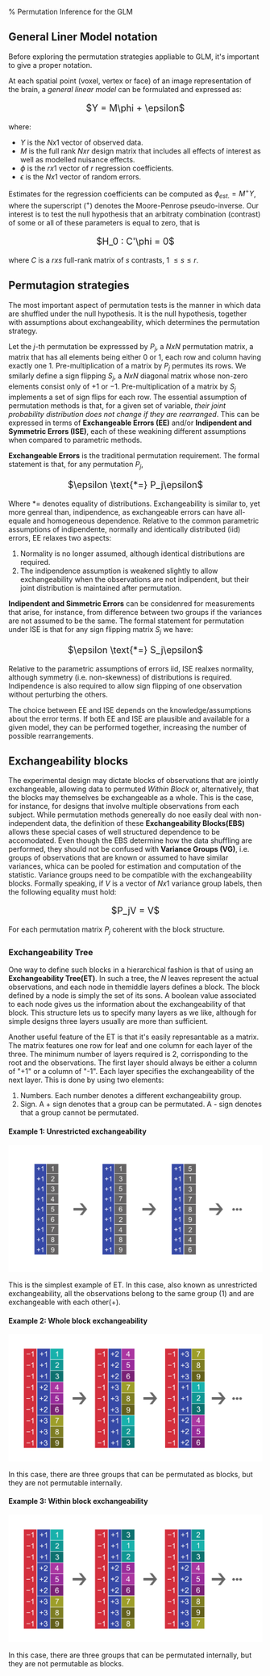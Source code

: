 % Permutation Inference for the GLM
## General Liner Model notation ##


Before exploring the permutation strategies appliable to GLM, it's important to give a proper notation.

At each spatial point (voxel, vertex or face) of an image representation of the brain, a *general linear model* can be formulated and expressed as:

<p style="text-align: center; font-size: large;">
$Y = M\phi + \epsilon$
</p>

where:

- $Y$ is the $N x 1$ vector of observed data.
- $M$ is the full rank $N x r$ design matrix that includes all effects of interest as well as modelled nuisance effects.
- $\phi$ is the $r x 1$ vector of $r$ regression coefficients.
- $\epsilon$ is the $N x 1$ vector of random errors.

Estimates for the regression coefficients can be computed as $\phi_{est.} = M^+Y$, where the superscript ($^+$) denotes the Moore-Penrose pseudo-inverse. Our interest is to test the null hypothesis that an arbitraty combination (contrast) of some or all of these parameters is equal to zero, that is


<p style="text-align: center; font-size: large;">
$H_0 : C'\phi = 0$
</p>

where $C$ is a $r x s$ full-rank matrix of $s$ contrasts, 1 $\leq s \leq r$.

## Permutagion strategies ##

The most important aspect of permutation tests is the manner in which data are shuffled under the null hypothesis. It is the null hypothesis, together with assumptions about exchangeability, which determines the permutation strategy.

Let the $j$-th permutation be expresssed by $P_j$, a $NxN$ permutation matrix, a matrix that has all elements being either 0 or 1, each row and column having exactly one 1. Pre-multiplication of a matrix by $P_j$ permutes its rows. We smilarly define a sign flipping $S_j$, a $NxN$ diagonal matrix whose non-zero elements consist only of $+1$ or $-1$. Pre-multiplication of a matrix by $S_j$ implements a set of sign flips for each row.  The essential assumption of permutation methods is that, for a given set of variable, *their joint probability distribution does not change if they are rearranged*. This can be expressed in terms of **Exchangeable Errors (EE)** and/or **Indipendent and Symmetric Errors (ISE)**, each of these weakining different assumptions when compared to parametric methods.

**Exchangeable Errors** is the traditional permutation requirement. The formal statement is that, for any permutation $P_j$, 

<p style="text-align: center; font-size: large;">
$\epsilon \text{*=} P_j\epsilon$
</p>

Where $\text{*=}$ denotes equality of distributions. Exchangeability is similar to, yet more genreal than, indipendence, as exchangeable errors can have all-equale and homogeneous dependence. Relative to the common parametric assumptions of indipendente, normally and identically distributed (iid) errors, EE relaxes two aspects:

1. Normality is no longer assumed, although identical distributions are required.
2. The indipendence assumption is weakened slightly to allow exchangeability when the observations are not indipendent, but their joint distribution is maintained after permutation.

**Indipendent and Simmetric Errors** can be considenred for measurements that arise, for instance, from difference between two groups if the variances are not assumed to be the same. The formal statement for permutation under ISE is that for any sign flipping matrix $S_j$ we have:

<p style="text-align: center; font-size: large;">
$\epsilon \text{*=} S_j\epsilon$
</p>

Relative to the parametric assumptions of errors iid, ISE realxes normality, although symmetry (i.e. non-skewness) of distributions is required. Indipendence is also required to allow sign flipping of one observation without perturbing the others.

The choice between EE and ISE depends on the knowledge/assumptions about the error terms. If both EE and ISE are plausible and available for a given model, they can be performed together, increasing the number of possible rearrangements.

## Exchangeability blocks ##
The experimental design may dictate blocks of observations that are jointly exchangeable, allowing data to permuted *Within Block* or, alternatively, that the blocks may themselves be exchangeable as a whole. This is the case, for instance, for designs that involve multiple observations from each subject. While permutation methods genereally do noe easily deal with non-independent data, the definition of these **Exchangeability Blocks(EBS)** allows these special cases of well structured dependence to be accomodated. Even though the EBS determine how the data shuffling are performed, they should not be confused with **Variance Groups (VG)**, i.e. groups of observations that are known or assumed to have similar variances, whica can be pooled for estimation and computation of the statistic. Variance groups need to be compatible with the exchangeability blocks. Formally speaking, if $V$ is a vector of $Nx1$ variance group labels, then the following equality must hold:

<p style="text-align: center; font-size: large;">
$P_jV = V$
</p>

For each permutation matrix $P_j$ coherent with the block structure.

### Exchangeability Tree ###

One way to define such blocks in a hierarchical fashion is that of using an **Exchangeability Tree(ET)**. In such a tree, the $N$ leaves represent the actual observations, and each node in themiddle layers defines a block. The block defined by a node is simply the set of its sons. A boolean value associated to each node gives us the information about the exchangeability of that block. This structure lets us to specify many layers as we like, although for simple designs three layers usually are more than sufficient. 

Another useful feature of the ET is that it's easily represantable as a matrix. The matrix features one row for leaf and one column for each layer of the three. The minimum number of layers required is 2, corrisponding to the root and the observations. The first layer should always be either a column of "+1" or a column of "-1". Each layer specifies the exchangeability of the next layer. This is done by using two elements:

1. Numbers. Each number denotes a different exchangeability group.
2. Sign. A + sign denotes that a group can be permutated. A - sign denotes that a group cannot be permutated.

#### Example 1: Unrestricted exchangeability ####

![](images/gui/exchangeabilitytree1.jpg)

This is the simplest example of ET. In this case, also known as unrestricted exchangeability, all the observations belong to the same group (1) and are exchangeable with each other(+).

#### Example 2: Whole block exchangeability ####

![](images/gui/exchangeabilitytree3.jpg)

In this case, there are three groups that can be permutated as blocks, but they are not permutable internally.

#### Example 3: Within block exchangeability ####

![](images/gui/exchangeabilitytree2.jpg)

In this case, there are three groups that can be permutated internally, but they are not permutable as blocks.
